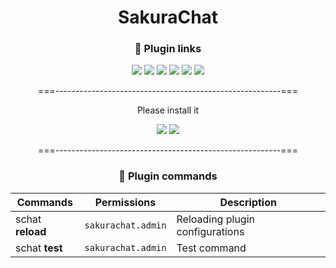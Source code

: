 <div align="center">
  
# SakuraChat

### 🔗 Plugin links

[![](https://discord.com/api/guilds/1194350591166652498/widget.png)](https://discord.gg/f3M5aZufpc "Discord")
[![](https://img.shields.io/modrinth/dt/SakuraChat?color=00AF5C&label=Downloads&logo=modrinth)](https://modrinth.com/plugin/sakurachat "Modrinth Downloads")
[![](https://img.shields.io/modrinth/followers/SakuraChat?style=flat&color=00AF5C&label=Followers&logo=modrinth)](https://modrinth.com/plugin/sakurachat "Modrinth Followers")
[![](https://img.shields.io/github/v/release/yushi4ka/SakuraChat?display_name=release&label=Relese&color=magenta&logo=github)](https://github.com/yushi4ka/SakuraChat/releases/latest "Latest release")
[![](https://img.shields.io/github/watchers/yushi4ka/SakuraChat?style=flat&label=Watchears&color=magenta&logo=github)](https://github.com/yushi4ka/SakuraChat "GitHub Watchers")
[![](https://img.shields.io/github/stars/yushi4ka/SakuraChat?style=flat&label=Stars&color=magenta&logo=github)](https://github.com/yushi4ka/SakuraChat/stargazers "GitHub Stars")

<string> ===--------------------------------------------------------=== </string>

Please install it

[![](https://img.shields.io/badge/LuckPerms-LuckPerms?style=flat&color=brightblue)](https://luckperms.net/)
[![](https://img.shields.io/badge/PlaceholderAPI-PlaceholderAPI?style=flat&color=blue)](https://www.spigotmc.org/resources/placeholderapi.6245/)

<string> ===--------------------------------------------------------=== </string>

### 🔧 Plugin commands
|      Commands   |  Permissions            | Description                                           |
|-----------------|-------------------------|-------------------------------------------------------|
| schat **reload**	|  `sakurachat.admin`     | Reloading plugin configurations                       |
| schat **test**    |  `sakurachat.admin`     | Test command                                          |

</div>
